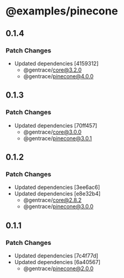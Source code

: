 # @examples/pinecone

## 0.1.4

### Patch Changes

- Updated dependencies [4159312]
  - @gentrace/core@3.2.0
  - @gentrace/pinecone@4.0.0

## 0.1.3

### Patch Changes

- Updated dependencies [70ff457]
  - @gentrace/core@3.0.0
  - @gentrace/pinecone@3.0.1

## 0.1.2

### Patch Changes

- Updated dependencies [3ee6ac6]
- Updated dependencies [e8e32b4]
  - @gentrace/core@2.8.2
  - @gentrace/pinecone@3.0.0

## 0.1.1

### Patch Changes

- Updated dependencies [7c4f77d]
- Updated dependencies [6a40567]
  - @gentrace/pinecone@2.0.0
